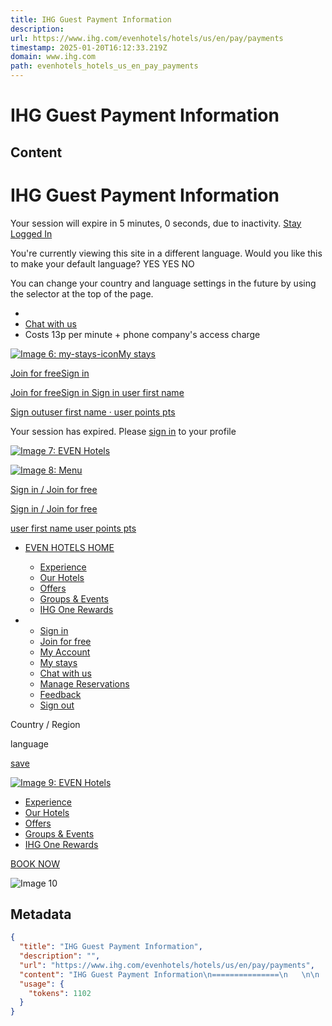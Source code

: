 ```yaml
---
title: IHG Guest Payment Information
description: 
url: https://www.ihg.com/evenhotels/hotels/us/en/pay/payments
timestamp: 2025-01-20T16:12:33.219Z
domain: www.ihg.com
path: evenhotels_hotels_us_en_pay_payments
---
```


# IHG Guest Payment Information



## Content

IHG Guest Payment Information
===============
   

  

Your session will expire in 5 minutes, 0 seconds, due to inactivity. [Stay Logged In](javascript:void(0);)

You're currently viewing this site in a different language. Would you like this to make your default language? YES YES NO

You can change your country and language settings in the future by using the selector at the top of the page.

*   [](tel:18778343613)
*   [Chat with us](javascript:void(0); "Chat with us")
*   Costs 13p per minute + phone company's access charge[](javascript:void(0);)

[](javascript:void(0);)

[![Image 6: my-stays-icon](https://digital.ihg.com/is/image/ihg/Stays?fmt=png-alpha)My stays](https://www.ihg.com/hotels/us/en/stay-mgmt/ManageYourStay "My stays")

[Join for free](https://www.ihg.com/rewardsclub/us/en/join "Join for free")[Sign in](javascript:void(0); "Sign in")

[Join for free](https://www.ihg.com/rewardsclub/us/en/join "Join for free")[Sign in Sign in user first name](javascript:void(0);)

[Sign out](javascript:void(0);)[user first name · user points pts](https://www.ihg.com/rewardsclub/us/en/account-mgmt/home)

Your session has expired. Please [sign in](javascript:void(0);) to your profile

[![Image 7: EVEN Hotels](https://digital.ihg.com/is/image/ihg/Even-logo-1)](https://www.ihg.com/evenhotels/hotels/us/en/reservation "EVEN Hotels")

[![Image 8: Menu](https://digital.ihg.com//is/image/ihg/xsvp-hamburger-nav-white?fmt=png-alpha)](javascript:void(0);)

[Sign in / Join for free](javascript:void(0); "Sign in / Join for free")

[Sign in / Join for free](javascript:void(0); "Sign in / Join for free")

[user first name user points pts](https://www.ihg.com/rewardsclub/us/en/account-mgmt/home)

[](tel:18778343613)

*   [EVEN HOTELS HOME](javascript:void(0);)
    *   [Experience](https://www.ihg.com/evenhotels/content/us/en/exp/main)
    *   [Our Hotels](https://www.ihg.com/evenhotels/content/us/en/explore-hotels/main)
    *   [Offers](https://www.ihg.com/evenhotels/content/us/en/deals/hotel-offers)
    *   [Groups & Events](https://www.ihg.com/evenhotels/content/us/en/support/meetings)
    *   [IHG One Rewards](https://www.ihg.com/rewardsclub/content/us/en/home#scmisc=nav_home_6c)

*   *   [Sign in](javascript:void(0);)
    *   [Join for free](https://www.ihg.com/rewardsclub/us/en/join)
    *   [My Account](javascript:void(0))
    *   [My stays](https://www.ihg.com/hotels/us/en/stay-mgmt/ManageYourStay "My stays")
    *   [Chat with us](javascript:void(0); "Chat with us")
    *   [Manage Reservations](https://www.ihg.com/evenhotels/hotels/us/en/stay-mgmt/ManageYourStay "Manage Reservations")
    *   [Feedback](https://www.ihg.com/evenhotels/hotels/us/en/pay/#)
    *   [Sign out](https://www.ihg.com/evenhotels/hotels/us/en/pay/#)

[](javascript:void(0);)

Country / Region

language

[save](javascript:void(0);)

[![Image 9: EVEN Hotels](https://digital.ihg.com/is/image/ihg/Even-logo-1)](https://www.ihg.com/evenhotels/hotels/us/en/reservation "EVEN Hotels")

*   [Experience](https://www.ihg.com/evenhotels/content/us/en/exp/main)
*   [Our Hotels](https://www.ihg.com/evenhotels/content/us/en/explore-hotels/main)
*   [Offers](https://www.ihg.com/evenhotels/content/us/en/deals/hotel-offers)
*   [Groups & Events](https://www.ihg.com/evenhotels/content/us/en/support/meetings)
*   [IHG One Rewards](https://www.ihg.com/rewardsclub/content/us/en/home#scmisc=nav_home_6c)

[BOOK NOW](https://www.ihg.com/evenhotels/hotels/us/en/pay/#)

  ![Image 10](https://www.ihg.com/hotels/iatacookieremovesession?dp=true&adobeDTM=true&rand=0.7072957282331562)

## Metadata

```json
{
  "title": "IHG Guest Payment Information",
  "description": "",
  "url": "https://www.ihg.com/evenhotels/hotels/us/en/pay/payments",
  "content": "IHG Guest Payment Information\n===============\n   \n\n  \n\nYour session will expire in 5 minutes, 0 seconds, due to inactivity. [Stay Logged In](javascript:void(0);)\n\nYou're currently viewing this site in a different language. Would you like this to make your default language? YES YES NO\n\nYou can change your country and language settings in the future by using the selector at the top of the page.\n\n*   [](tel:18778343613)\n*   [Chat with us](javascript:void(0); \"Chat with us\")\n*   Costs 13p per minute + phone company's access charge[](javascript:void(0);)\n\n[](javascript:void(0);)\n\n[![Image 6: my-stays-icon](https://digital.ihg.com/is/image/ihg/Stays?fmt=png-alpha)My stays](https://www.ihg.com/hotels/us/en/stay-mgmt/ManageYourStay \"My stays\")\n\n[Join for free](https://www.ihg.com/rewardsclub/us/en/join \"Join for free\")[Sign in](javascript:void(0); \"Sign in\")\n\n[Join for free](https://www.ihg.com/rewardsclub/us/en/join \"Join for free\")[Sign in Sign in user first name](javascript:void(0);)\n\n[Sign out](javascript:void(0);)[user first name · user points pts](https://www.ihg.com/rewardsclub/us/en/account-mgmt/home)\n\nYour session has expired. Please [sign in](javascript:void(0);) to your profile\n\n[![Image 7: EVEN Hotels](https://digital.ihg.com/is/image/ihg/Even-logo-1)](https://www.ihg.com/evenhotels/hotels/us/en/reservation \"EVEN Hotels\")\n\n[![Image 8: Menu](https://digital.ihg.com//is/image/ihg/xsvp-hamburger-nav-white?fmt=png-alpha)](javascript:void(0);)\n\n[Sign in / Join for free](javascript:void(0); \"Sign in / Join for free\")\n\n[Sign in / Join for free](javascript:void(0); \"Sign in / Join for free\")\n\n[user first name user points pts](https://www.ihg.com/rewardsclub/us/en/account-mgmt/home)\n\n[](tel:18778343613)\n\n*   [EVEN HOTELS HOME](javascript:void(0);)\n    *   [Experience](https://www.ihg.com/evenhotels/content/us/en/exp/main)\n    *   [Our Hotels](https://www.ihg.com/evenhotels/content/us/en/explore-hotels/main)\n    *   [Offers](https://www.ihg.com/evenhotels/content/us/en/deals/hotel-offers)\n    *   [Groups & Events](https://www.ihg.com/evenhotels/content/us/en/support/meetings)\n    *   [IHG One Rewards](https://www.ihg.com/rewardsclub/content/us/en/home#scmisc=nav_home_6c)\n\n*   *   [Sign in](javascript:void(0);)\n    *   [Join for free](https://www.ihg.com/rewardsclub/us/en/join)\n    *   [My Account](javascript:void(0))\n    *   [My stays](https://www.ihg.com/hotels/us/en/stay-mgmt/ManageYourStay \"My stays\")\n    *   [Chat with us](javascript:void(0); \"Chat with us\")\n    *   [Manage Reservations](https://www.ihg.com/evenhotels/hotels/us/en/stay-mgmt/ManageYourStay \"Manage Reservations\")\n    *   [Feedback](https://www.ihg.com/evenhotels/hotels/us/en/pay/#)\n    *   [Sign out](https://www.ihg.com/evenhotels/hotels/us/en/pay/#)\n\n[](javascript:void(0);)\n\nCountry / Region\n\nlanguage\n\n[save](javascript:void(0);)\n\n[![Image 9: EVEN Hotels](https://digital.ihg.com/is/image/ihg/Even-logo-1)](https://www.ihg.com/evenhotels/hotels/us/en/reservation \"EVEN Hotels\")\n\n*   [Experience](https://www.ihg.com/evenhotels/content/us/en/exp/main)\n*   [Our Hotels](https://www.ihg.com/evenhotels/content/us/en/explore-hotels/main)\n*   [Offers](https://www.ihg.com/evenhotels/content/us/en/deals/hotel-offers)\n*   [Groups & Events](https://www.ihg.com/evenhotels/content/us/en/support/meetings)\n*   [IHG One Rewards](https://www.ihg.com/rewardsclub/content/us/en/home#scmisc=nav_home_6c)\n\n[BOOK NOW](https://www.ihg.com/evenhotels/hotels/us/en/pay/#)\n\n  ![Image 10](https://www.ihg.com/hotels/iatacookieremovesession?dp=true&adobeDTM=true&rand=0.7072957282331562)",
  "usage": {
    "tokens": 1102
  }
}
```

